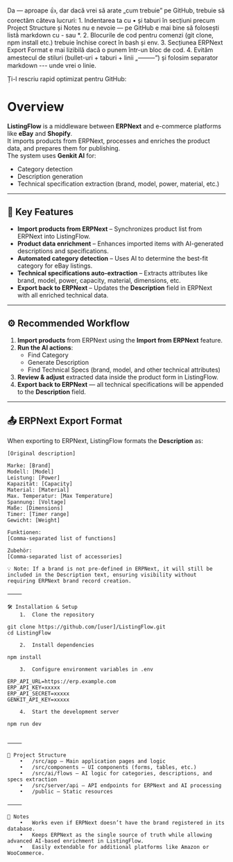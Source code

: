 Da — aproape 👍, dar dacă vrei să arate „cum trebuie” pe GitHub, trebuie să corectăm câteva lucruri:
	1.	Indentarea ta cu • și taburi în secțiuni precum Project Structure și Notes nu e nevoie — pe GitHub e mai bine să folosești listă markdown cu - sau *.
	2.	Blocurile de cod pentru comenzi (git clone, npm install etc.) trebuie închise corect în bash și env.
	3.	Secțiunea ERPNext Export Format e mai lizibilă dacă o punem într-un bloc de cod.
	4.	Evităm amestecul de stiluri (bullet-uri + taburi + linii „⸻”) și folosim separator markdown --- unde vrei o linie.

Ți-l rescriu rapid optimizat pentru GitHub:

# Overview

**ListingFlow** is a middleware between **ERPNext** and e-commerce platforms like **eBay** and **Shopify**.  
It imports products from ERPNext, processes and enriches the product data, and prepares them for publishing.  
The system uses **Genkit AI** for:
- Category detection
- Description generation
- Technical specification extraction (brand, model, power, material, etc.)

---

## 🚀 Key Features
- **Import products from ERPNext** – Synchronizes product list from ERPNext into ListingFlow.
- **Product data enrichment** – Enhances imported items with AI-generated descriptions and specifications.
- **Automated category detection** – Uses AI to determine the best-fit category for eBay listings.
- **Technical specifications auto-extraction** – Extracts attributes like brand, model, power, capacity, material, dimensions, etc.
- **Export back to ERPNext** – Updates the **Description** field in ERPNext with all enriched technical data.

---

## ⚙️ Recommended Workflow
1. **Import products** from ERPNext using the **Import from ERPNext** feature.
2. **Run the AI actions**:
   - Find Category
   - Generate Description
   - Find Technical Specs (brand, model, and other technical attributes)
3. **Review & adjust** extracted data inside the product form in ListingFlow.
4. **Export back to ERPNext** — all technical specifications will be appended to the **Description** field.

---

## 📤 ERPNext Export Format

When exporting to ERPNext, ListingFlow formats the **Description** as:

```plaintext
[Original description]

Marke: [Brand]
Modell: [Model]
Leistung: [Power]
Kapazität: [Capacity]
Material: [Material]
Max. Temperatur: [Max Temperature]
Spannung: [Voltage]
Maße: [Dimensions]
Timer: [Timer range]
Gewicht: [Weight]

Funktionen:
[Comma-separated list of functions]

Zubehör:
[Comma-separated list of accessories]

💡 Note: If a brand is not pre-defined in ERPNext, it will still be included in the Description text, ensuring visibility without requiring ERPNext brand record creation.

⸻

🛠 Installation & Setup
	1.	Clone the repository

git clone https://github.com/[user]/ListingFlow.git
cd ListingFlow

	2.	Install dependencies

npm install

	3.	Configure environment variables in .env

ERP_API_URL=https://erp.example.com
ERP_API_KEY=xxxxx
ERP_API_SECRET=xxxxx
GENKIT_API_KEY=xxxxx

	4.	Start the development server

npm run dev


⸻

📂 Project Structure
	•	/src/app – Main application pages and logic
	•	/src/components – UI components (forms, tables, etc.)
	•	/src/ai/flows – AI logic for categories, descriptions, and specs extraction
	•	/src/server/api – API endpoints for ERPNext and AI processing
	•	/public – Static resources

⸻

📌 Notes
	•	Works even if ERPNext doesn’t have the brand registered in its database.
	•	Keeps ERPNext as the single source of truth while allowing advanced AI-based enrichment in ListingFlow.
	•	Easily extendable for additional platforms like Amazon or WooCommerce.
